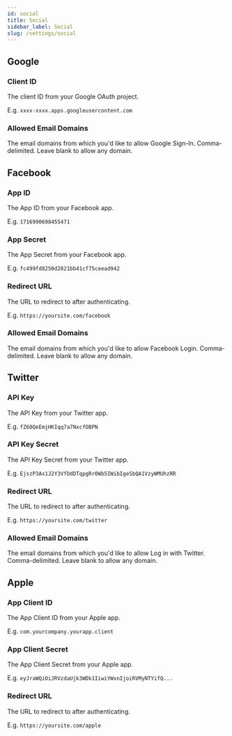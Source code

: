 ```yaml
---
id: social
title: Social
sidebar_label: Social
slug: /settings/social
---
```


## Google

### Client ID

The client ID from your Google OAuth project.

E.g. `xxxx-xxxx.apps.googleusercontent.com`

### Allowed Email Domains

The email domains from which you'd like to allow Google Sign-In. Comma-delimited. Leave blank to allow any domain.

## Facebook

### App ID

The App ID from your Facebook app.

E.g. `1716990698455471`

### App Secret

The App Secret from your Facebook app.

E.g. `fc499fd8250d2821bb41cf75ceead942`

### Redirect URL

The URL to redirect to after authenticating.

E.g. `https://yoursite.com/facebook`

### Allowed Email Domains

The email domains from which you'd like to allow Facebook Login. Comma-delimited. Leave blank to allow any domain.

## Twitter

### API Key

The API Key from your Twitter app.

E.g. `fZ60QeEmjHKIqq7a7NxcfOBPN`

### API Key Secret

The API Key Secret from your Twitter app.

E.g. `EjszP3Ax1J2Y3VfDdDTqpgRr0Wb5IWibIgeSbQA1VzyWMUhzRR`

### Redirect URL

The URL to redirect to after authenticating.

E.g. `https://yoursite.com/twitter`

### Allowed Email Domains

The email domains from which you'd like to allow Log in with Twitter. Comma-delimited. Leave blank to allow any domain.

## Apple

### App Client ID

The App Client ID from your Apple app.

E.g. `com.yourcompany.yourapp.client`

### App Client Secret

The App Client Secret from your Apple app.

E.g. `eyJraWQiOiJRVzdaUjk3WDk1IiwiYWxnIjoiRVMyNTYifQ...`

### Redirect URL

The URL to redirect to after authenticating.

E.g. `https://yoursite.com/apple`
